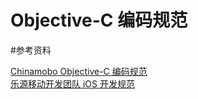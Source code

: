 # Objective-C 编码规范

#参考资料

[Chinamobo Objective-C 编码规范](https://github.com/Chinamobo/iOS-Team-Norms/blob/master/CodeStyle.md)  
[乐源移动开发团队 iOS 开发规范](https://www.gitbook.com/book/calvingit/appscomm-coding-guidelines-for-cocoa/details)
